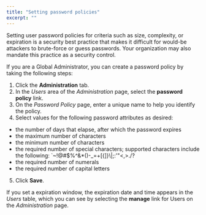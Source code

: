```yaml
---
title: "Setting password policies"
excerpt: ""
---
```

Setting user password policies for criteria such as size, complexity, or expiration is a security best practice that makes it difficult for would-be attackers to brute-force or guess passwords. Your organization may also mandate this practice as a security control.

If you are a Global Administrator, you can create a password policy by taking the following steps:
1. Click the **Administration** tab.
2. In the _Users_ area of the _Administration_ page, select the **password policy** link.
3. On the _Password Policy_ page, enter a unique name to help you identify the policy.
4. Select values for the following password attributes as desired:
 * the number of days that elapse, after which the password expires
 * the maximum number of characters
 * the minimum number of characters
 * the required number of special characters; supported characters include the following: 
`~!@#$%^&*()-_=+[{]}\\|;:\'\"<,>./?
 * the required number of numerals
 * the required number of capital letters
5. Click **Save**.

If you set a expiration window, the expiration date and time appears in the _Users_ table, which you can see by selecting the **manage** link for Users on the _Administration_ page.